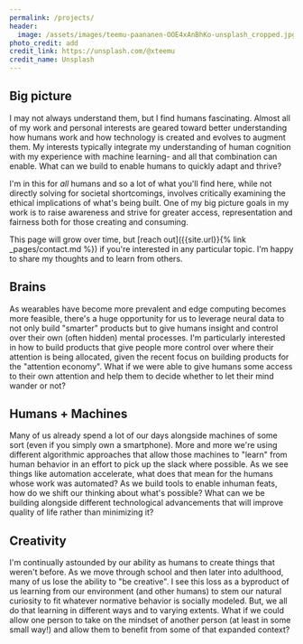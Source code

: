 ```yaml
---
permalink: /projects/
header:
  image: /assets/images/teemu-paananen-OOE4xAnBhKo-unsplash_cropped.jpg
photo_credit: add
credit_link: https://unsplash.com/@xteemu
credit_name: Unsplash
---
```

## Big picture

I may not always understand them, but I find humans fascinating. Almost all of my work and personal interests are geared toward better understanding how humans work and how technology is created and evolves to augment them. My interests typically integrate my understanding of human cognition with my experience with machine learning- and all that combination can enable. What can we build to enable humans to quickly adapt and thrive?  

I'm in this for _all_ humans and so a lot of what you'll find here, while not directly solving for societal shortcomings, involves critically examining the ethical implications of what's being built. One of my big picture goals in my work is to raise awareness and strive for greater access, representation and fairness both for those creating and consuming. 

This page will grow over time, but [reach out]({{site.url}}{% link _pages/contact.md %}) if you're interested in any particular topic. I'm happy to share my thoughts and to learn from others.

## Brains

As wearables have become more prevalent and edge computing becomes more feasible, there's a huge opportunity for us to leverage neural data to not only build "smarter" products but to give humans insight and control over their own (often hidden) mental processes. I'm particularly interested in how to build products that give people more control over where their attention is being allocated, given the recent focus on building products for the "attention economy". What if we were able to give humans some access to their own attention and help them to decide whether to let their mind wander or not?

## Humans + Machines

Many of us already spend a lot of our days alongside machines of some sort (even if you simply own a smartphone). More and more we're using different algorithmic approaches that allow those machines to "learn" from human behavior in an effort to pick up the slack where possible. As we see things like automation accelerate, what does that mean for the humans whose work was automated? As we build tools to enable inhuman feats, how do we shift our thinking about what's possible? What can we be building alongside different technological advancements that will improve quality of life rather than minimizing it?

## Creativity

I'm continually astounded by our ability as humans to create things that weren't before. As we move through school and then later into adulthood, many of us lose the ability to "be creative". I see this loss as a byproduct of us learning from our environment (and other humans) to stem our natural curiosity to fit whatever normative behavior is socially modeled. But, we all do that learning in different ways and to varying extents. What if we could allow one person to take on the mindset of another person (at least in some small way!) and allow them to benefit from some of that expanded context?  






